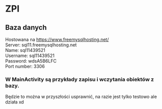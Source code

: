 # ZPI
## Baza danych
Hostowana na https://www.freemysqlhosting.net/  
Server: sql11.freemysqlhosting.net  
Name: sql11439521  
Username: sql11439521  
Password: wdsA5B6LFC  
Port number: 3306  

### W MainActivity są przykłady zapisu i wczytania obiektów z bazy. 
Będzie to można w przyszłości usprawnić, na razie jest tylko testowo ale działa xd
